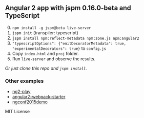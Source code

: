 ## Angular 2 app with jspm 0.16.0-beta and TypeScript

0.  `npm install -g jspm@beta live-server`
1.  `jspm init` (transpiler: typescript)
2.  `jspm install npm:reflect-metadata npm:zone.js npm:angular2`
3.  `"typescriptOptions": {"emitDecoratorMetadata": true, "experimentalDecorators": true}` to `config.js`
4.  Copy `index.html` and `proj` folder.
5.  Run `live-server` and observe the results.

*Or just clone this repo and `jspm install`.*


### Other examples
- [ng2-play](https://github.com/pkozlowski-opensource/ng2-play)
- [angular2-webpack-starter](https://github.com/angular-class/angular2-webpack-starter)
- [ngconf2015demo](https://github.com/Microsoft/ngconf2015demo)


MIT License
